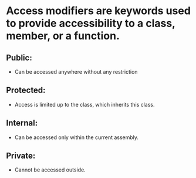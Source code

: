 # Access modifiers are keywords used to provide accessibility to a class, member, or a function.

## Public: 
- Can be accessed anywhere without any restriction
## Protected: 
- Access is limited up to the class, which inherits this class.
## Internal: 
- Can be accessed only within the current assembly.
## Private: 
- Cannot be accessed outside.